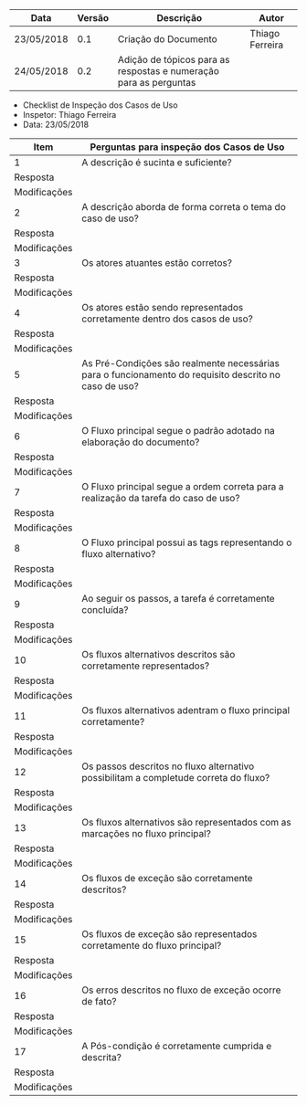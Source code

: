 |Data|Versão|Descrição|Autor|
|----|------|---------|-----|
|23/05/2018|0.1|Criação do Documento|Thiago Ferreira|
|24/05/2018|0.2|Adição de tópicos para as respostas e numeração para as perguntas|

* Checklist de Inspeção dos Casos de Uso
* Inspetor: Thiago Ferreira
* Data: 23/05/2018

|Item|Perguntas para inspeção dos Casos de Uso|
|------|-------|
|1|A descrição é sucinta e suficiente?|
Resposta||
Modificações|
|2|A descrição aborda de forma correta o tema do caso de uso?|
Resposta||
Modificações|
|3|Os atores atuantes estão corretos?|
Resposta||
Modificações|
|4|Os atores estão sendo representados corretamente dentro dos casos de uso?|
Resposta||
Modificações|
|5|As Pré-Condições são realmente necessárias para o funcionamento do requisito descrito no caso de uso?|
Resposta||
Modificações|
|6|O Fluxo principal segue o padrão adotado na elaboração do documento?|
Resposta||
Modificações|
|7|O Fluxo principal segue a ordem correta para a realização da tarefa do caso de uso?|
Resposta||
Modificações|
|8|O Fluxo principal possui as tags representando o fluxo alternativo? |
Resposta||
Modificações|
|9|Ao seguir os passos, a tarefa é corretamente concluída?|
Resposta||
Modificações|
|10|Os fluxos alternativos descritos são corretamente representados?|
Resposta||
Modificações|
|11|Os fluxos alternativos adentram o fluxo principal corretamente?|
Resposta||
Modificações|
|12|Os passos descritos no fluxo alternativo possibilitam a completude correta do fluxo?|
Resposta||
Modificações|
|13|Os fluxos alternativos são representados com as marcações no fluxo principal?|
Resposta||
Modificações|
|14|Os fluxos de exceção são corretamente descritos?|
Resposta||
Modificações|
|15|Os fluxos de exceção são representados corretamente do fluxo principal?|
Resposta||
Modificações|
|16|Os erros descritos no fluxo de exceção ocorre de fato?|
Resposta||
Modificações|
|17|A Pós-condição é corretamente cumprida e descrita?|
Resposta||
Modificações|